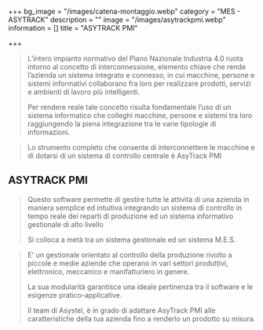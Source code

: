 +++
bg_image = "/images/catena-montaggio.webp"
category = "MES - ASYTRACK"
description = ""
image = "/images/asytrackpmi.webp"
information = []
title = "ASYTRACK PMI"

+++
> L’intero impianto normativo del Piano Nazionale Industria 4.0 ruota intorno al concetto di interconnessione, elemento chiave che rende l’azienda un sistema integrato e connesso, in cui macchine, persone e sistemi informativi collaborano fra loro per realizzare prodotti, servizi e ambienti di lavoro più intelligenti.
>
> Per rendere reale tale concetto risulta fondamentale l’uso di un sistema informatico che colleghi macchine, persone e sistemi tra loro raggiungendo la piena integrazione tra le varie tipologie di informazioni.

> Lo strumento completo che consente di interconnettere le macchine e di dotarsi di un sistema di controllo centrale è AsyTrack PMI

## ASYTRACK PMI

> Questo software permette di gestire tutte le attività di una azienda in maniera semplice ed intuitiva integrando un sistema di controllo in tempo reale dei reparti di produzione ed un sistema informativo gestionale di alto livello
>
> Si colloca a metà tra un sistema gestionale ed un sistema M.E.S.

> E' un gestionale orientato al controllo della produzione rivolto a piccole e medie aziende che operano in vari settori produttivi, elettronico, meccanico e manifatturiero in genere.
>
> La sua modularità garantisce una ideale pertinenza tra il software e le esigenze pratico-applicative.
>
> Il team di Asystel, è in grado di adattare AsyTrack PMI alle  
> caratteristiche della tua azienda fino a renderlo un prodotto su misura.